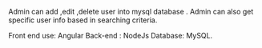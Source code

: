
Admin can add ,edit ,delete user into mysql database . Admin can also get specific user info based in searching criteria. 

Front end use: Angular 
Back-end : NodeJs
Database: MySQL.
